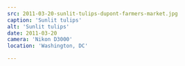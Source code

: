 ```yaml
---
src: 2011-03-20-sunlit-tulips-dupont-farmers-market.jpg
caption: 'Sunlit tulips'
alt: 'Sunlit tulips'
date: 2011-03-20
camera: 'Nikon D3000'
location: 'Washington, DC'

---
```

